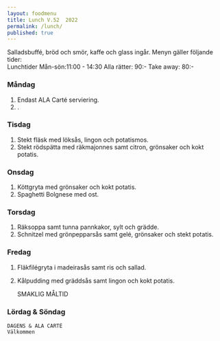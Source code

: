 ```yaml
---
layout: foodmenu
title: Lunch V.52  2022
permalink: /lunch/
published: true
---
```

Salladsbuffé, bröd och smör, kaffe och glass ingår.
Menyn gäller följande tider:  
Lunchtider  Mån-sön:11:00 - 14:30
Alla rätter: 90:- Take away: 80:-
                                
### Måndag
1. Endast ALA Carté serviering.
2. .

### Tisdag
1. Stekt fläsk med löksås, lingon och potatismos.
2. Stekt rödspätta med räkmajonnes samt citron, grönsaker och kokt potatis.

### Onsdag
1. Köttgryta med grönsaker och kokt potatis.
2. Spaghetti Bolgnese med ost.

### Torsdag
1. Räksoppa samt tunna pannkakor, sylt och grädde. 
2. Schnitzel med grönpepparsås samt gelé, grönsaker och stekt potatis.

### Fredag  
1. Fläkfilégryta i madeirasås samt ris och sallad.
2. Kålpudding med gräddsås samt lingon och kokt potatis.
 

     SMAKLIG MÅLTID
  
  ### Lördag & Söndag 
    DAGENS & ALA CARTÈ
    Välkommen
    
       
    

   
    
   
     
